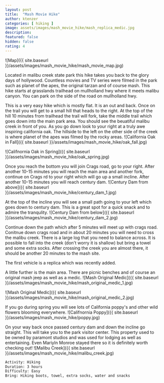 ```yaml
---
layout: post
title:  "Mash Movie Hike"
author: ktenzer
categories: [ hiking ]
image: assets/images/mash_movie_hike/mash_replica_medic.jpg
description: 
featured: false
hidden: false
rating: 4
---
```

![Map]({{ site.baseurl }}/assets/images/mash_movie_hike/mash_movie_map.jpg)

Located in malibu creek state park this hike takes you back to the glory days of hollywood. Countless movies and TV series were filmed in the park such as planet of the apes, the original tarzan and of course mash. This hike starts at grasslands trailhead on mullholland hwy where it meets malibu canyon. You can park on the side of the road on mullholland hwy.

This is a very easy hike which is mostly flat. It is an out and back. Once on the trail you will get to a small hill that heads to the right. At the top of the hill 10 minutes from trailhead the trail will fork, take the middle trail which goes down into the main park area. You should see the beuatiful malibu creek in front of you. As you go down look to your right at a truly awe inspiring california oak. The hillside to the left on the other side of the creek is where planet of the apes was filmed by the rocky areas.
![California Oak in Fall]({{ site.baseurl }}/assets/images/mash_movie_hike/oak_fall.jpg)

![Califnornia Oak in Spring]({{ site.baseurl }}/assets/images/mash_movie_hike/oak_spring.jpg)

Once you reach the bottom you will join Crags road, go to your right. After another 10-15 minutes you will reach the main area and another fork, continue on Crags rd to your right which will go up a small incline. After another 10-15 minutes you will reach century dam.
![Century Dam from above]({{ site.baseurl }}/assets/images/mash_movie_hike/century_dam_1.jpg)

At the top of the incline you will see a small path going to your left which goes down to century dam. This is a great spot for a quick snack and to admire the tranqulity.
![Century Dam from below]({{ site.baseurl }}/assets/images/mash_movie_hike/century_dam_2.jpg)

Continue down the path which after 5 minutes will meet up with crags road. Conitnue down crags road and in about 20 minutes you will need to cross the malibu creek. There is a large log that you need to balance across. It is possible to fall into the creek (don't worry it is shallow) but bring a towel and some extra socks. After crossing the creek you are almost there, it should be another 20 minutes to the mash site.

The first vehicle is a replica which was recently added.

A little further is the main area. There are picnic benches and of course an original mash jeep as well as a medic.
![Mash Original Medic]({{ site.baseurl }}/assets/images/mash_movie_hike/mash_original_medic_1.jpg)

![Mash Original Medic]({{ site.baseurl }}/assets/images/mash_movie_hike/mash_original_medic_2.jpg)

If you go during spring you will see lots of California poppy's and other wild flowers blooming everywhere.
![Califnornia Poppy]({{ site.baseurl }}/assets/images/mash_movie_hike/poppy.jpg)

On your way back once passed century dam and down the incline go straight. This will take you to the park visitor center. This property used to be owned by paramont studios and was used for lodging as well as entertaining. Even Mariyln Monroe stayed there so it is definitely worth checking out!
![Malibu Creek]({{ site.baseurl }}/assets/images/mash_movie_hike/malibu_creek.jpg)

```html
Activity: Hiking
Duration: 3 hours
Difficulty: Easy
Bring: Hiking boots, towel, extra socks, water and snacks
```

